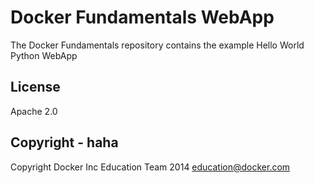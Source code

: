 Docker Fundamentals WebApp
==========================

The Docker Fundamentals repository contains the example Hello World Python WebApp

## License

Apache 2.0

## Copyright - haha

Copyright Docker Inc Education Team 2014 <education@docker.com>

